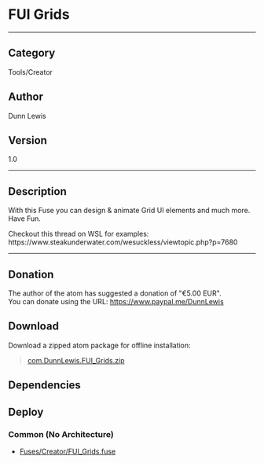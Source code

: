 # FUI Grids
___

## Category
Tools/Creator

## Author
Dunn Lewis

## Version
1.0

___

## Description
<p>With this Fuse you can design & animate Grid UI elements and much more.<br>
Have Fun.</p>

<p>Checkout this thread on WSL for examples:<br>
https://www.steakunderwater.com/wesuckless/viewtopic.php?p=7680</p>

___

## Donation
The author of the atom has suggested a donation of "€5.00 EUR".  
You can donate using the URL: <a href="https://www.paypal.me/DunnLewis">https://www.paypal.me/DunnLewis</a>
## Download

Download a zipped atom package for offline installation:
> [com.DunnLewis.FUI_Grids.zip](https://gitlab.com/WeSuckLess/Reactor/-/archive/master/Reactor-master.zip?path=Atoms/com.DunnLewis.FUI_Grids)  

## Dependencies

## Deploy

### Common (No Architecture)

<ul>
<li><a href="https://gitlab.com/WeSuckLess/Reactor/-/blob/master/Atoms/com.DunnLewis.FUI_Grids/Fuses/Creator/FUI_Grids.fuse?ref_type=heads">Fuses/Creator/FUI_Grids.fuse</a></li>
</ul>
